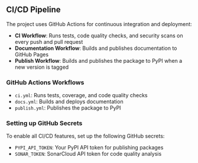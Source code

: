 ## CI/CD Pipeline

The project uses GitHub Actions for continuous integration and deployment:

- **CI Workflow**: Runs tests, code quality checks, and security scans on every push and pull request
- **Documentation Workflow**: Builds and publishes documentation to GitHub Pages
- **Publish Workflow**: Builds and publishes the package to PyPI when a new version is tagged

### GitHub Actions Workflows

- `ci.yml`: Runs tests, coverage, and code quality checks
- `docs.yml`: Builds and deploys documentation
- `publish.yml`: Publishes the package to PyPI

### Setting up GitHub Secrets

To enable all CI/CD features, set up the following GitHub secrets:

- `PYPI_API_TOKEN`: Your PyPI API token for publishing packages
- `SONAR_TOKEN`: SonarCloud API token for code quality analysis
